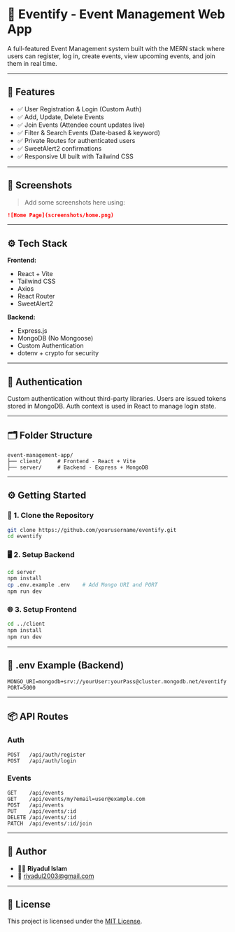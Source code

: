 
# 🎉 Eventify - Event Management Web App

A full-featured Event Management system built with the MERN stack where users can register, log in, create events, view upcoming events, and join them in real time.

---

## 🚀 Features

- ✅ User Registration & Login (Custom Auth)
- ✅ Add, Update, Delete Events
- ✅ Join Events (Attendee count updates live)
- ✅ Filter & Search Events (Date-based & keyword)
- ✅ Private Routes for authenticated users
- ✅ SweetAlert2 confirmations
- ✅ Responsive UI built with Tailwind CSS

---

## 📸 Screenshots

> Add some screenshots here using:
```md
![Home Page](screenshots/home.png)
```

---

## ⚙️ Tech Stack

**Frontend:**
- React + Vite
- Tailwind CSS
- Axios
- React Router
- SweetAlert2

**Backend:**
- Express.js
- MongoDB (No Mongoose)
- Custom Authentication
- dotenv + crypto for security

---

## 🔐 Authentication

Custom authentication without third-party libraries. Users are issued tokens stored in MongoDB. Auth context is used in React to manage login state.

---

## 🗂 Folder Structure

```
event-management-app/
├── client/     # Frontend - React + Vite
├── server/     # Backend - Express + MongoDB
```

---

## ⚙️ Getting Started

### 🧩 1. Clone the Repository
```bash
git clone https://github.com/yourusername/eventify.git
cd eventify
```

### 🖥 2. Setup Backend
```bash
cd server
npm install
cp .env.example .env    # Add Mongo URI and PORT
npm run dev
```

### 🌐 3. Setup Frontend
```bash
cd ../client
npm install
npm run dev
```

---

## 🔑 .env Example (Backend)
```env
MONGO_URI=mongodb+srv://yourUser:yourPass@cluster.mongodb.net/eventify
PORT=5000
```

---

## 📦 API Routes

### Auth
```
POST   /api/auth/register
POST   /api/auth/login
```

### Events
```
GET    /api/events
GET    /api/events/my?email=user@example.com
POST   /api/events
PUT    /api/events/:id
DELETE /api/events/:id
PATCH  /api/events/:id/join
```

---

## 🙋 Author

- 👨‍💻 **Riyadul Islam**
- 💌 [riyadul2003@gmail.com](mailto:riyadul2003@gmail.com)

---

## 📄 License

This project is licensed under the [MIT License](LICENSE).

